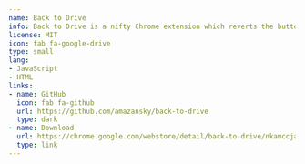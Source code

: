 ```yaml
---
name: Back to Drive
info: Back to Drive is a nifty Chrome extension which reverts the button link on the upper left of Google Docs, Sheets, and Slides pages back to what it used to be, drive.google.com.
license: MIT
icon: fab fa-google-drive
type: small
lang:
- JavaScript
- HTML
links:
- name: GitHub
  icon: fab fa-github
  url: https://github.com/amazansky/back-to-drive
  type: dark
- name: Download
  url: https://chrome.google.com/webstore/detail/back-to-drive/nkamccjapcjemblidlcaipacjgkmpgkp
  type: link
---
```

